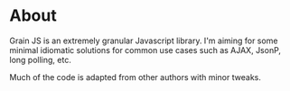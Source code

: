 # About

Grain JS is an extremely granular Javascript library. I'm aiming for some minimal idiomatic solutions for 
common use cases such as AJAX, JsonP, long polling, etc.

Much of the code is adapted from other authors with minor tweaks.
